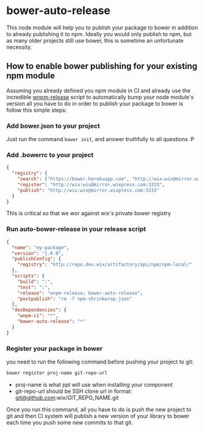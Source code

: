 # bower-auto-release

This node module will help you to publish your package to bower in addition to already publishing it to npm.
Ideally you would only publish to npm, but as many older projects still use bower, this is sometime an unfortunate necessity.

## How to enable bower publishing for your existing npm module

Assuming you already defined you npm module in CI and already use the incredible [wnpm-release](https://github.com/wix-private/wnpm/tree/master/wnpm-ci) script to automatically bump your node module's version all you have to do in order to publish your package to bower is follow this simple steps:

### Add bower.json to your project

Just run the command `bower init`, and answer truthfully to all questions :P

### Add .bowerrc to your project

```json
{
  "registry": {
    "search": ["https://bower.herokuapp.com", "http://wix:wix@mirror.wixpress.com:3333"],
    "register": "http://wix:wix@mirror.wixpress.com:3333",
    "publish": "http://wix:wix@mirror.wixpress.com:3333"
  }
}
```

This is critical so that we wor against wix's private bower registry

### Run auto-bower-release in your release script

```json
{
  "name": "my-package",
  "version": "1.0.0",
  "publishConfig": {
    "registry": "http://repo.dev.wix/artifactory/api/npm/npm-local/"
  },
  "scripts": {
    "build": ":", 
    "test": ":",
    "release": "wnpm-release; bower-auto-release",
    "postpublish": "rm -f npm-shrinkwrap.json"
  },
  "devDependencies": {
    "wnpm-ci": "*",
    "bower-auto-release": "*"
  }
}
```

### Register your package in bower

you need to run the following command before pushing your project to git:
```sh
bower register proj-name git-repo-url
```
 * proj-name is what ppl will use when installing your component
 * git-repo-url should be SSH clone url in format: git@github.com:wix/GIT_REPO_NAME.git

Once you run this command, all you have to do is push the new project to git and then CI system will publish a new version of your library to bower each time you push some new commits to that git. 
